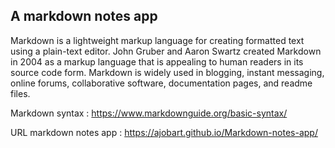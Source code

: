 ## A markdown notes app

Markdown is a lightweight markup language for creating formatted text using a plain-text editor. John Gruber and Aaron Swartz created Markdown in 2004 as a markup language that is appealing to human readers in its source code form. Markdown is widely used in blogging, instant messaging, online forums, collaborative software, documentation pages, and readme files.

Markdown syntax : https://www.markdownguide.org/basic-syntax/

URL markdown notes app : https://ajobart.github.io/Markdown-notes-app/
